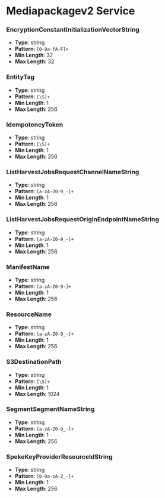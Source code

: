 # Mediapackagev2 Service

### EncryptionConstantInitializationVectorString
- **Type**: string
- **Pattern**: `[0-9a-fA-F]+`
- **Min Length**: 32
- **Max Length**: 32

### EntityTag
- **Type**: string
- **Pattern**: `[\S]+`
- **Min Length**: 1
- **Max Length**: 256

### IdempotencyToken
- **Type**: string
- **Pattern**: `[\S]+`
- **Min Length**: 1
- **Max Length**: 256

### ListHarvestJobsRequestChannelNameString
- **Type**: string
- **Pattern**: `[a-zA-Z0-9_-]+`
- **Min Length**: 1
- **Max Length**: 256

### ListHarvestJobsRequestOriginEndpointNameString
- **Type**: string
- **Pattern**: `[a-zA-Z0-9_-]+`
- **Min Length**: 1
- **Max Length**: 256

### ManifestName
- **Type**: string
- **Pattern**: `[a-zA-Z0-9-]+`
- **Min Length**: 1
- **Max Length**: 256

### ResourceName
- **Type**: string
- **Pattern**: `[a-zA-Z0-9_-]+`
- **Min Length**: 1
- **Max Length**: 256

### S3DestinationPath
- **Type**: string
- **Pattern**: `[\S]+`
- **Min Length**: 1
- **Max Length**: 1024

### SegmentSegmentNameString
- **Type**: string
- **Pattern**: `[a-zA-Z0-9_-]+`
- **Min Length**: 1
- **Max Length**: 256

### SpekeKeyProviderResourceIdString
- **Type**: string
- **Pattern**: `[0-9a-zA-Z_-]+`
- **Min Length**: 1
- **Max Length**: 256

